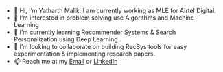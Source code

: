 - 👋 Hi, I’m Yatharth Malik. I am currently working as MLE for Airtel Digital.
- 👀 I’m interested in problem solving use Algorithms and Machine Learning
- 🌱 I’m currently learning Recommender Systems & Search Personalization using Deep Learning
- 💞️ I’m looking to collaborate on building RecSys tools for easy experimentation & implementing research papers.
- 📫 Reach me at my [Email](yatharthmalik.96@gmail.com) or [LinkedIn](https://www.linkedin.com/in/yatharth-malik-746487a8/)

<!---
yatharth96/yatharth96 is a ✨ special ✨ repository because its `README.md` (this file) appears on your GitHub profile.
You can click the Preview link to take a look at your changes.
--->
